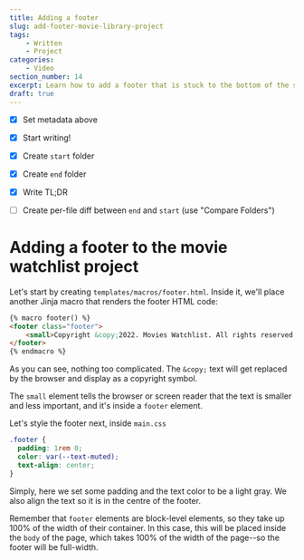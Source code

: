 ```yaml
---
title: Adding a footer
slug: add-footer-movie-library-project
tags:
    - Written
    - Project
categories:
    - Video
section_number: 14
excerpt: Learn how to add a footer that is stuck to the bottom of the screen, or lower if the content of the page is taller.
draft: true
---
```


- [x] Set metadata above
- [x] Start writing!
- [x] Create `start` folder
- [x] Create `end` folder
- [x] Write TL;DR
- [ ] Create per-file diff between `end` and `start` (use "Compare Folders")


# Adding a footer to the movie watchlist project

Let's start by creating `templates/macros/footer.html`. Inside it, we'll place another Jinja macro that renders the footer HTML code:

```html
{% macro footer() %}
<footer class="footer">
    <small>Copyright &copy;2022. Movies Watchlist. All rights reserved.</small>
</footer>
{% endmacro %}
```

As you can see, nothing too complicated. The `&copy;` text will get replaced by the browser and display as a copyright symbol.

The `small` element tells the browser or screen reader that the text is smaller and less important, and it's inside a `footer` element.

Let's style the footer next, inside `main.css`

```css
.footer {
  padding: 1rem 0;
  color: var(--text-muted);
  text-align: center;
}
```

Simply, here we set some padding and the text color to be a light gray. We also align the text so it is in the centre of the footer.

Remember that `footer` elements are block-level elements, so they take up 100% of the width of their container. In this case, this will be placed inside the `body` of the page, which takes 100% of the width of the page--so the footer will be full-width.
